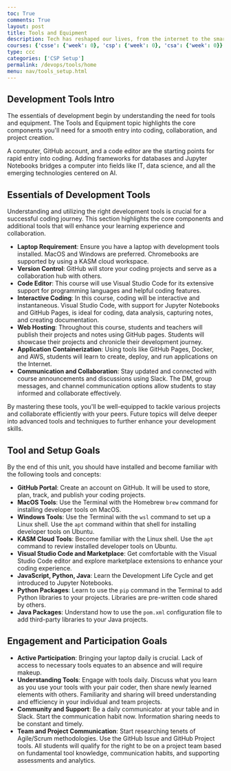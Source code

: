 ```yaml
---
toc: True
comments: True
layout: post
title: Tools and Equipment
description: Tech has reshaped our lives, from the internet to the smartphone in your phone pocket, or the advent of AI.  This course is opening new technology possibilities, by equipping you with the developer tools that are the keys to boundless technology possibilities.
courses: {'csse': {'week': 0}, 'csp': {'week': 0}, 'csa': {'week': 0}}
type: ccc
categories: ['CSP Setup']
permalink: /devops/tools/home
menu: nav/tools_setup.html
---
```


## Development Tools Intro
The essentials of development begin by understanding the need for tools and equipment. The Tools and Equipment topic highlights the core components you'll need for a smooth entry into coding, collaboration, and project creation.

A computer, GitHub account, and a code editor are the starting points for rapid entry into coding. Adding frameworks for databases and Jupyter Notebooks bridges a computer into fields like IT, data science, and all the emerging technologies centered on AI.

## Essentials of Development Tools

Understanding and utilizing the right development tools is crucial for a successful coding journey. This section highlights the core components and additional tools that will enhance your learning experience and collaboration.

- **Laptop Requirement**: Ensure you have a laptop with development tools installed. MacOS and Windows are preferred. Chromebooks are supported by using a KASM cloud workspace.
- **Version Control**: GitHub will store your coding projects and serve as a collaboration hub with others.
- **Code Editor**: This course will use Visual Studio Code for its extensive support for programming languages and helpful coding features.
- **Interactive Coding**: In this course, coding will be interactive and instantaneous. Visual Studio Code, with support for Jupyter Notebooks and GitHub Pages, is ideal for coding, data analysis, capturing notes, and creating documentation.
- **Web Hosting**: Throughout this course, students and teachers will publish their projects and notes using GitHub pages. Students will showcase their projects and chronicle their development journey.
- **Application Containerization**: Using tools like GitHub Pages, Docker, and AWS, students will learn to create, deploy, and run applications on the Internet.
- **Communication and Collaboration**: Stay updated and connected with course announcements and discussions using Slack. The DM, group messages, and channel communication options allow students to stay informed and collaborate effectively.

By mastering these tools, you'll be well-equipped to tackle various projects and collaborate efficiently with your peers. Future topics will delve deeper into advanced tools and techniques to further enhance your development skills.

## Tool and Setup Goals

By the end of this unit, you should have installed and become familiar with the following tools and concepts:

- **GitHub Portal**: Create an account on GitHub. It will be used to store, plan, track, and publish your coding projects.
- **MacOS Tools**: Use the Terminal with the Homebrew `brew` command for installing developer tools on MacOS.
- **Windows Tools**: Use the Terminal with the `wsl` command to set up a Linux shell. Use the `apt` command within that shell for installing developer tools on Ubuntu.
- **KASM Cloud Tools**: Become familiar with the Linux shell. Use the `apt` command to review installed developer tools on Ubuntu.
- **Visual Studio Code and Marketplace**: Get comfortable with the Visual Studio Code editor and explore marketplace extensions to enhance your coding experience.
- **JavaScript, Python, Java**: Learn the Development Life Cycle and get introduced to Jupyter Notebooks.
- **Python Packages**: Learn to use the `pip` command in the Terminal to add Python libraries to your projects. Libraries are pre-written code shared by others.
- **Java Packages**: Understand how to use the `pom.xml` configuration file to add third-party libraries to your Java projects.

## Engagement and Participation Goals

- **Active Participation**: Bringing your laptop daily is crucial. Lack of access to necessary tools equates to an absence and will require makeup.
- **Understanding Tools**: Engage with tools daily. Discuss what you learn as you use your tools with your pair coder, then share newly learned elements with others. Familiarity and sharing will breed understanding and efficiency in your individual and team projects.
- **Community and Support**: Be a daily communicator at your table and in Slack. Start the communication habit now. Information sharing needs to be constant and timely.
- **Team and Project Communication**: Start researching tenets of Agile/Scrum methodologies. Use the GitHub Issue and GitHub Project tools. All students will qualify for the right to be on a project team based on fundamental tool knowledge, communication habits, and supporting assessments and analytics.
